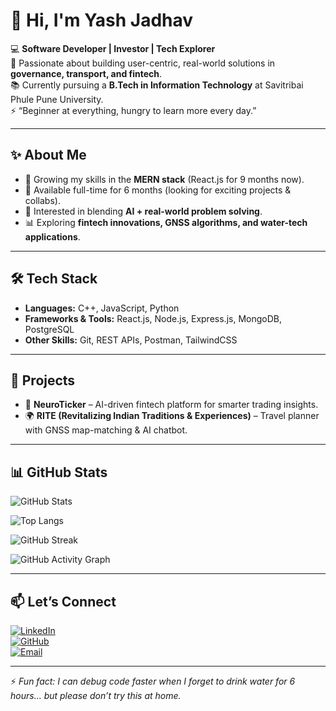 # 👋 Hi, I'm Yash Jadhav  

💻 **Software Developer | Investor | Tech Explorer**  
🚀 Passionate about building user-centric, real-world solutions in **governance, transport, and fintech**.  
📚 Currently pursuing a **B.Tech in Information Technology** at Savitribai Phule Pune University.  
⚡ “Beginner at everything, hungry to learn more every day.”  

---

## ✨ About Me  
- 🌱 Growing my skills in the **MERN stack** (React.js for 9 months now).  
- 🔭 Available full-time for 6 months (looking for exciting projects & collabs).  
- 🎯 Interested in blending **AI + real-world problem solving**.  
- 📊 Exploring **fintech innovations, GNSS algorithms, and water-tech applications**.  

---

## 🛠️ Tech Stack  
- **Languages:** C++, JavaScript, Python  
- **Frameworks & Tools:** React.js, Node.js, Express.js, MongoDB, PostgreSQL  
- **Other Skills:** Git, REST APIs, Postman, TailwindCSS  

---

## 🚀 Projects  
- 🧠 **NeuroTicker** – AI-driven fintech platform for smarter trading insights.  
- 🌍 **RITE (Revitalizing Indian Traditions & Experiences)** – Travel planner with GNSS map-matching & AI chatbot.  
  

---
## 📊 GitHub Stats  
![GitHub Stats](https://github-readme-stats.vercel.app/api?username=yashjadhav1595-projects&show_icons=true&theme=tokyonight)  

![Top Langs](https://github-readme-stats.vercel.app/api/top-langs/?username=yashjadhav1595-projects&layout=compact&theme=tokyonight)  

![GitHub Streak](https://streak-stats.demolab.com?user=yashjadhav1595-projects&theme=tokyonight&hide_border=true)  

![GitHub Activity Graph](https://github-readme-activity-graph.vercel.app/graph?username=yashjadhav1595-projects&theme=tokyo-night&hide_border=true)  

---

## 📫 Let’s Connect  
[![LinkedIn](https://img.shields.io/badge/LinkedIn-Connect-blue?logo=linkedin)](https://linkedin.com/in/yashjadhav1595-connect)  
[![GitHub](https://img.shields.io/badge/GitHub-Follow-black?logo=github)](https://github.com/yashjadhav1595-projects)  
[![Email](https://img.shields.io/badge/Email-Say%20Hi-red?logo=gmail)](mailto:yashjadhav.career@gmail.com)  

---

⚡ *Fun fact: I can debug code faster when I forget to drink water for 6 hours… but please don’t try this at home.*  
